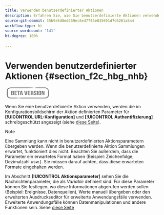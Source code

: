 ```yaml
---
title: Verwenden benutzerdefinierter Aktionen
description: Erfahren Sie, wie Sie benutzerdefinierte Aktionen verwenden
source-git-commit: 55b9e5d8ed259ec6ed7746e835691d7d6261a8a4
workflow-type: ht
source-wordcount: '141'
ht-degree: 100%

---
```


# Verwenden benutzerdefinierter Aktionen {#section_f2c_hbg_nhb}

![](../assets/do-not-localize/badge.png)

Wenn Sie eine benutzerdefinierte Aktion verwenden, werden die im Konfigurationsbildschirm der Aktion definierten Parameter für **[!UICONTROL URL-Konfiguration]** und **[!UICONTROL Authentifizierung]** schreibgeschützt angezeigt (siehe [diese Seite](../action/about-custom-action-configuration.md)).

>[!NOTE]
>
>Eine Sammlung kann nicht in benutzerdefinierten Aktionsparametern übergeben werden. Wenn die benutzerdefinierte Aktion Sammlungen erwartet, funktioniert dies nicht. Beachten Sie außerdem, dass die Parameter ein erwartetes Format haben (Beispiel: Zeichenfolge, Dezimalzahl usw.). Sie müssen darauf achten, dass diese erwarteten Formate eingehalten werden.

Im Abschnitt **[!UICONTROL Aktionsparameter]** sehen Sie die Nachrichtenparameter, die als _Variable_ definiert sind. Für diese Parameter können Sie festlegen, wo diese Informationen abgerufen werden sollen (Beispiel: Ereignisse, Datenquellen), Werte manuell übergeben oder den erweiterten Ausdruckseditor für erweiterte Anwendungsfälle verwenden. Erweiterte Anwendungsfälle können Datenmanipulationen und andere Funktionen sein. Siehe [diese Seite](https://experienceleague.adobe.com/docs/journeys/using/building-advanced-conditions-journeys/expressionadvanced.html?lang=de)
